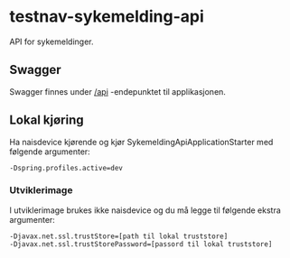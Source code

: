 # testnav-sykemelding-api

API for sykemeldinger.

## Swagger

Swagger finnes under [/api](https://testnav-sykemelding-api.dev.intern.nav.no/api) -endepunktet til applikasjonen.

## Lokal kjøring

Ha naisdevice kjørende og kjør SykemeldingApiApplicationStarter med følgende argumenter:
```
-Dspring.profiles.active=dev
```

### Utviklerimage

I utviklerimage brukes ikke naisdevice og du må legge til følgende ekstra argumenter:
```
-Djavax.net.ssl.trustStore=[path til lokal truststore]
-Djavax.net.ssl.trustStorePassword=[passord til lokal truststore]
```
